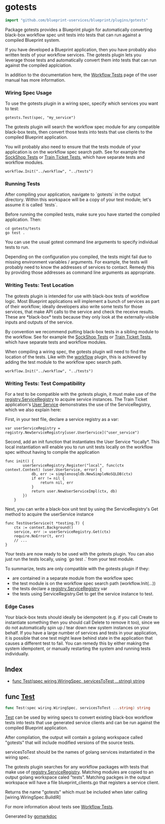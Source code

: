 <!-- Code generated by gomarkdoc. DO NOT EDIT -->

# gotests

```go
import "github.com/blueprint-uservices/blueprint/plugins/gotests"
```

Package gotests provides a Blueprint plugin for automatically converting black\-box workflow spec unit tests into tests that can run against a compiled Blueprint system.

If you have developed a Blueprint application, then you have probably also written tests of your workflow services. The gotests plugin lets you leverage those tests and automatically convert them into tests that can run against the compiled applciation.

In addition to the documentation here, the [Workflow Tests](<https://github.com/blueprint-uservices/blueprint/tree/main/docs/manual/workflow_tests.md>) page of the user manual has more information.

### Wiring Spec Usage

To use the gotests plugin in a wiring spec, specify which services you want to test:

```
gotests.Test(spec, "my_service")
```

The gotests plugin will search the workflow spec module for any compatible black\-box tests, then convert those tests into tests that use clients to the compiled Blueprint application.

You will probably also need to ensure that the tests module of your application is on the workflow spec search path. See for example the [SockShop Tests](<https://github.com/blueprint-uservices/blueprint/tree/main/examples/sockshop/tests>) or [Train Ticket Tests](<https://github.com/blueprint-uservices/blueprint/tree/main/examples/train_ticket/tests>), which have separate tests and workflow modules.

```
workflow.Init("../workflow", "../tests")
```

### Running Tests

After compiling your application, navigate to \`gotests\` in the output directory. Within this workspace will be a copy of your test module; let's assume it is called \`tests\`.

Before running the compiled tests, make sure you have started the compiled application. Then:

```
cd gotests/tests
go test .
```

You can use the usual gotest command line arguments to specify individual tests to run.

Depending on the configuration you compiled, the tests might fail due to missing environment variables / arguments. For example, the tests will probably need to know the addresses of services to contact. Remedy this by providing those addresses as command line arguments as appropriate.

### Writing Tests: Test Location

The gotests plugin is intended for use with black\-box tests of workflow logic. Most Blueprint applications will implement a bunch of services as part of their workflow; ideally developers also write some tests for those services, that make API calls to the service and check the receive results. These are \*black\-box\* tests because they only look at the externally\-visible inputs and outputs of the service.

By convention we recommend putting black\-box tests in a sibling module to the workflow. See for example the [SockShop Tests](<https://github.com/blueprint-uservices/blueprint/tree/main/examples/sockshop/tests>) or [Train Ticket Tests](<https://github.com/blueprint-uservices/blueprint/tree/main/examples/train_ticket/tests>), which have separate tests and workflow modules.

When compiling a wiring spec, the gotests plugin will need to find the location of the tests. Like with the [workflow](<https://github.com/blueprint-uservices/blueprint/tree/main/plugins/workflow>) plugin, this is achieved by adding the test module to the workflow spec search path.

```
workflow.Init("../workflow", "../tests")
```

### Writing Tests: Test Compatibility

For a test to be compatible with the gotests plugin, it must make use of the [registry.ServiceRegistry](<https://github.com/blueprint-uservices/blueprint/tree/main/runtime/core/registry>) to acquire service instances. The Train Ticket application's [User Service](<https://github.com/Blueprint-uServices/blueprint/blob/main/examples/sockshop/tests/userservice_test.go>) demonstrates the use of the ServiceRegistry, which we also explain here:

First, in your test file, declare a service registry as a var:

```
var userServiceRegistry = registry.NewServiceRegistry[user.UserService]("user_service")
```

Second, add an init function that instantiates the User Service \*locally\*. This local instantiation will enable you to run unit tests locally on the workflow spec without having to compile the application

```
func init() {
    	userServiceRegistry.Register("local", func(ctx context.Context) (user.UserService, error) {
    		db, err := simplenosqldb.NewSimpleNoSQLDB(ctx)
    		if err != nil {
    			return nil, err
	    	}
	    	return user.NewUserServiceImpl(ctx, db)
	    })
    }
```

Next, you can write a black\-box unit test by using the ServiceRegistry's Get method to acquire the userService instance

```
func TestUserService(t *testing.T) {
	ctx := context.Background()
	service, err := userServiceRegistry.Get(ctx)
	require.NoError(t, err)
 	// ...
}
```

Your tests are now ready to be used with the gotests plugin. You can also just run the tests locally, using \`go test .\` from your test module.

To summarize, tests are only compatible with the gotests plugin if they:

- are contained in a separate module from the workflow spec
- the test module is on the workflow spec search path \(workflow.Init\(...\)\)
- the tests declare a [registry.ServiceRegistry](<https://github.com/blueprint-uservices/blueprint/tree/main/runtime/core/registry>) var
- the tests using ServiceRegistry.Get to get the service instance to test.

### Edge Cases

Your black\-box tests should ideally be idempotent \(e.g. if you call Create to instantiate something then you should call Delete to remove it too\), since we do not automatically spin up / tear down new system instances on your behalf. If you have a large number of services and tests in your application, it is possible that one test might leave behind state in the application that causes a different test to fail. You can remedy this by either making the system idempotent, or manually restarting the system and running tests individually.

## Index

- [func Test\(spec wiring.WiringSpec, servicesToTest ...string\) string](<#Test>)


<a name="Test"></a>
## func [Test](<https://github.com/blueprint-uservices/blueprint/blob/main/plugins/gotests/wiring.go#L143>)

```go
func Test(spec wiring.WiringSpec, servicesToTest ...string) string
```

[Test](<#Test>) can be used by wiring specs to convert existing black\-box workflow tests into tests that use generated service clients and can be run against the compiled Blueprint application.

After compilation, the output will contain a golang workspace called "gotests" that will include modified versions of the source tests.

servicesToTest should be the names of golang services instantiated in the wiring spec.

The gotests plugin searches for any workflow packages with tests that make use of [registry.ServiceRegistry](<https://github.com/blueprint-uservices/blueprint/tree/main/runtime/core/registry>). Matching modules are copied to an output golang workspace caled "tests". Matching packges in the output workspace will have a file blueprint\_clients.go that registers a service client.

Returns the name "gotests" which must be included when later calling \[wiring.WiringSpec.BuildIR\]

For more information about tests see [Workflow Tests](<https://github.com/blueprint-uservices/blueprint/tree/main/docs/manual/workflow_tests.md>).

Generated by [gomarkdoc](<https://github.com/princjef/gomarkdoc>)
